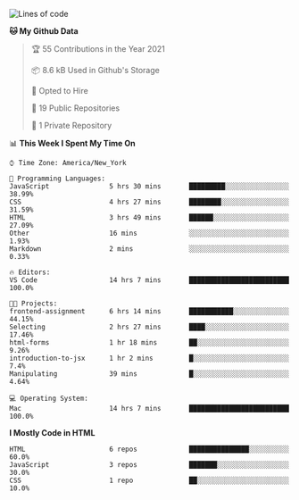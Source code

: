 <!--START_SECTION:waka-->
![Lines of code](https://img.shields.io/badge/From%20Hello%20World%20I%27ve%20Written-21871%20lines%20of%20code-blue)

**🐱 My Github Data** 

> 🏆 55 Contributions in the Year 2021
 > 
> 📦 8.6 kB Used in Github's Storage 
 > 
> 💼 Opted to Hire
 > 
> 📜 19 Public Repositories 
 > 
> 🔑 1 Private Repository 
 > 
📊 **This Week I Spent My Time On** 

```text
⌚︎ Time Zone: America/New_York

💬 Programming Languages: 
JavaScript               5 hrs 30 mins       █████████░░░░░░░░░░░░░░░░   38.99% 
CSS                      4 hrs 27 mins       ████████░░░░░░░░░░░░░░░░░   31.59% 
HTML                     3 hrs 49 mins       ██████░░░░░░░░░░░░░░░░░░░   27.09% 
Other                    16 mins             ░░░░░░░░░░░░░░░░░░░░░░░░░   1.93% 
Markdown                 2 mins              ░░░░░░░░░░░░░░░░░░░░░░░░░   0.33%

🔥 Editors: 
VS Code                  14 hrs 7 mins       █████████████████████████   100.0%

🐱‍💻 Projects: 
frontend-assignment      6 hrs 14 mins       ███████████░░░░░░░░░░░░░░   44.15% 
Selecting                2 hrs 27 mins       ████░░░░░░░░░░░░░░░░░░░░░   17.46% 
html-forms               1 hr 18 mins        ██░░░░░░░░░░░░░░░░░░░░░░░   9.26% 
introduction-to-jsx      1 hr 2 mins         █░░░░░░░░░░░░░░░░░░░░░░░░   7.4% 
Manipulating             39 mins             █░░░░░░░░░░░░░░░░░░░░░░░░   4.64%

💻 Operating System: 
Mac                      14 hrs 7 mins       █████████████████████████   100.0%

```

**I Mostly Code in HTML** 

```text
HTML                     6 repos             ███████████████░░░░░░░░░░   60.0% 
JavaScript               3 repos             ███████░░░░░░░░░░░░░░░░░░   30.0% 
CSS                      1 repo              ██░░░░░░░░░░░░░░░░░░░░░░░   10.0%

```



<!--END_SECTION:waka-->
